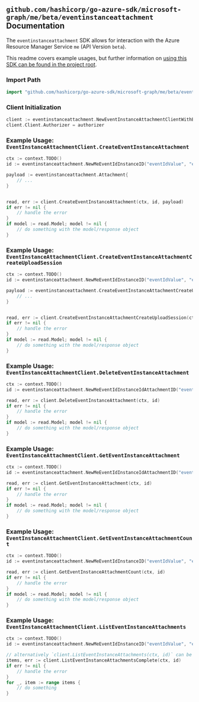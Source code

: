 
## `github.com/hashicorp/go-azure-sdk/microsoft-graph/me/beta/eventinstanceattachment` Documentation

The `eventinstanceattachment` SDK allows for interaction with the Azure Resource Manager Service `me` (API Version `beta`).

This readme covers example usages, but further information on [using this SDK can be found in the project root](https://github.com/hashicorp/go-azure-sdk/tree/main/docs).

### Import Path

```go
import "github.com/hashicorp/go-azure-sdk/microsoft-graph/me/beta/eventinstanceattachment"
```


### Client Initialization

```go
client := eventinstanceattachment.NewEventInstanceAttachmentClientWithBaseURI("https://management.azure.com")
client.Client.Authorizer = authorizer
```


### Example Usage: `EventInstanceAttachmentClient.CreateEventInstanceAttachment`

```go
ctx := context.TODO()
id := eventinstanceattachment.NewMeEventIdInstanceID("eventIdValue", "eventId1Value")

payload := eventinstanceattachment.Attachment{
	// ...
}


read, err := client.CreateEventInstanceAttachment(ctx, id, payload)
if err != nil {
	// handle the error
}
if model := read.Model; model != nil {
	// do something with the model/response object
}
```


### Example Usage: `EventInstanceAttachmentClient.CreateEventInstanceAttachmentCreateUploadSession`

```go
ctx := context.TODO()
id := eventinstanceattachment.NewMeEventIdInstanceID("eventIdValue", "eventId1Value")

payload := eventinstanceattachment.CreateEventInstanceAttachmentCreateUploadSessionRequest{
	// ...
}


read, err := client.CreateEventInstanceAttachmentCreateUploadSession(ctx, id, payload)
if err != nil {
	// handle the error
}
if model := read.Model; model != nil {
	// do something with the model/response object
}
```


### Example Usage: `EventInstanceAttachmentClient.DeleteEventInstanceAttachment`

```go
ctx := context.TODO()
id := eventinstanceattachment.NewMeEventIdInstanceIdAttachmentID("eventIdValue", "eventId1Value", "attachmentIdValue")

read, err := client.DeleteEventInstanceAttachment(ctx, id)
if err != nil {
	// handle the error
}
if model := read.Model; model != nil {
	// do something with the model/response object
}
```


### Example Usage: `EventInstanceAttachmentClient.GetEventInstanceAttachment`

```go
ctx := context.TODO()
id := eventinstanceattachment.NewMeEventIdInstanceIdAttachmentID("eventIdValue", "eventId1Value", "attachmentIdValue")

read, err := client.GetEventInstanceAttachment(ctx, id)
if err != nil {
	// handle the error
}
if model := read.Model; model != nil {
	// do something with the model/response object
}
```


### Example Usage: `EventInstanceAttachmentClient.GetEventInstanceAttachmentCount`

```go
ctx := context.TODO()
id := eventinstanceattachment.NewMeEventIdInstanceID("eventIdValue", "eventId1Value")

read, err := client.GetEventInstanceAttachmentCount(ctx, id)
if err != nil {
	// handle the error
}
if model := read.Model; model != nil {
	// do something with the model/response object
}
```


### Example Usage: `EventInstanceAttachmentClient.ListEventInstanceAttachments`

```go
ctx := context.TODO()
id := eventinstanceattachment.NewMeEventIdInstanceID("eventIdValue", "eventId1Value")

// alternatively `client.ListEventInstanceAttachments(ctx, id)` can be used to do batched pagination
items, err := client.ListEventInstanceAttachmentsComplete(ctx, id)
if err != nil {
	// handle the error
}
for _, item := range items {
	// do something
}
```
